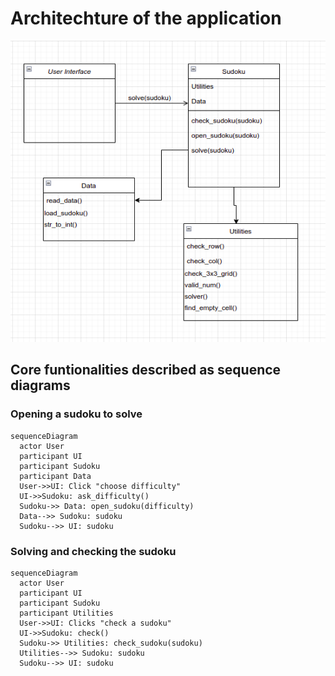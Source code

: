 

# Architechture of the application

![](./photos/class_diagram.png)


## Core funtionalities described as sequence diagrams

### Opening a sudoku to solve

```mermaid
sequenceDiagram
  actor User
  participant UI
  participant Sudoku
  participant Data
  User->>UI: Click "choose difficulty"
  UI->>Sudoku: ask_difficulty()
  Sudoku->> Data: open_sudoku(difficulty)
  Data-->> Sudoku: sudoku
  Sudoku-->> UI: sudoku
```

### Solving and checking the sudoku

```mermaid
sequenceDiagram
  actor User
  participant UI
  participant Sudoku
  participant Utilities
  User->>UI: Clicks "check a sudoku"
  UI->>Sudoku: check()
  Sudoku->> Utilities: check_sudoku(sudoku)
  Utilities-->> Sudoku: sudoku
  Sudoku-->> UI: sudoku
```

